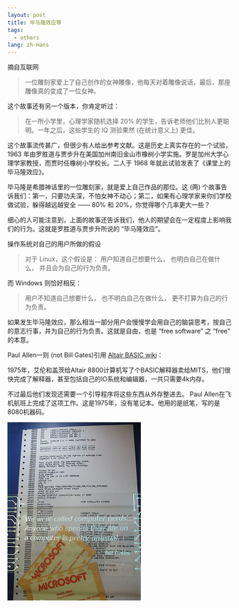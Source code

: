 ```yaml
---
layout: post
title: 毕马隆效应等
tags:
  - others
lang: zh-Hans
---
```


摘自互联网

<!--more-->

> 一位雕刻家爱上了自己创作的女神雕像，他每天对着雕像说话，最后，那座雕像真的变成了一位女神。


这个故事还有另一个版本，你肯定听过：
> 在一所小学里，心理学家随机选择 20% 的学生，告诉老师他们比别人更聪明。一年之后，这些学生的 IQ 测验果然 (在统计意义上) 更佳。


这个故事流传甚广，但很少有人给出参考文献。这是历史上真实存在的一个试验，1963 年由罗胜道与贾步升在美国加州南旧金山市橡树小学实施。罗是加州大学心理学家教授，而贾时任橡树小学校长。二人于 1968 年就此试验发表了《课堂上的毕马隆效应》。

毕马隆是希腊神话里的一位雕刻家，就是爱上自己作品的那位。这 (两) 个故事告诉我们：第一，只要功夫深，不怕女神不动心；第二，如果有心理学家来你们学校做试验，躲得越远越安全 —— 80% 和 20%，你觉得哪个几率更大一些？


细心的人可能注意到，上面的故事还告诉我们，他人的期望会在一定程度上影响我们的行为。这就是罗胜道与贾步升所说的 “毕马隆效应”。

操作系统对自己的用户所做的假设

> 对于 Linux，这个假设是：
> 用户知道自己想要什么，
> 也明白自己在做什么，
> 并且会为自己的行为负责。

而 Windows 则恰好相反：
> 用户不知道自己想要什么，
> 也不明白自己在做什么，
> 更不打算为自己的行为负责。

如果发生毕马隆效应，那么相当一部分用户会慢慢学会用自己的脑袋思考，按自己的意志行事，并为自己的行为负责。这就是自由，也是 “free software” 之 “free” 的本意。

Paul Allen一则 (not Bill Gates)引用 [Altair BASIC wiki](http://en.wikipedia.org/wiki/Altair_BASIC#cite_note-harddrive-10)：

1975年，艾伦和盖茨给Altair 8800计算机写了个BASIC解释器卖给MITS，他们很快完成了解释器，甚至包括自己的IO系统和编辑器，一共只需要4k内存。 

不过最后他们发现还需要一个引导程序将这些东西从外存整进去。 Paul Allen在飞机航班上完成了这项工作。这是1975年，没有笔记本。他用的是纸笔，写的是8080机器码。

![300px-Altair_Basic_Sign](https://raw.githubusercontent.com/chen866/chen866.github.io/master/assets/images/300px-Altair_Basic_Sign.jpg)

